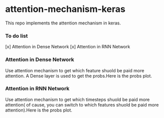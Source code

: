 # attention-mechanism-keras
This repo implements the attention mechanism in keras.

### To do list
[x] Attention in Dense Network
[x] Attention in RNN Network

### Attention in Dense Network
Use attention mechanism to get which feature shuold be paid more attention. A Dense layer is used to get the probs.Here is the probs plot.</br>

### Attention in RNN Network
Use attention mechanism to get which timesteps shuold be paid more attention( of cause, you can switch to which features shuold be paid more attention).Here is the probs plot.</br>
